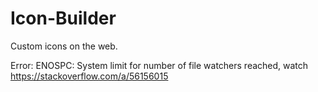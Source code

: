 # Icon-Builder
Custom icons on the web.


Error: ENOSPC: System limit for number of file watchers reached, watch
https://stackoverflow.com/a/56156015